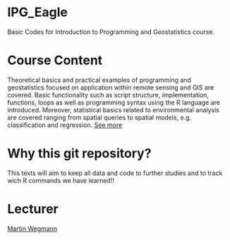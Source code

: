  # IPG_Eagle
Basic Codes for Introduction to Programming and Geostatistics course. 

# Course Content
Theoretical basics and practical examples of programming and geostatistics focused on application within remote sensing and GIS are covered. Basic functionality such as script structure, implementation, functions, loops as well as programming syntax using the R language are introduced. Moreover, statistical basics related to environmental analysis are covered ranging from spatial queries to spatial models, e.g. classification and regression. [See more](http://eagle-science.org/project/programming-and-geostatistical-analysis/)

# Why this git repository?
This texts will aim to keep all data and code to further studies and to track wich R commands we have learned!!

# Lecturer
[Martin Wegmann](http://eagle-science.org/lecturer/wegmann/)
